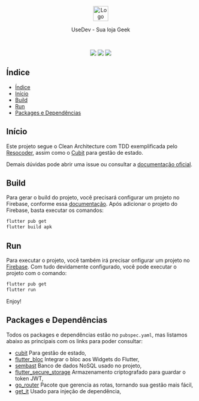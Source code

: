 <p align="center">
  <a href="https://www.figma.com/design/HrwUyyHR6iM8WX1soNgI1q/Teste-Mobile">
    <img src="https://iili.io/dLYPf2a.png" alt="Logo" height=40>
  </a>
 <p align="center">
   UseDev - Sua loja Geek
    </p>
   <br>
    <p align="center">
      <img src="https://img.shields.io/badge/flutter-3.24.3-blue" />
      <img src="https://img.shields.io/badge/dart-%3E=3.4.4%20%3C4.0.0-blue" />
      <img src="https://img.shields.io/endpoint.svg?url=https%3A%2F%2Factions-badge.atrox.dev%2Fatrox%2Fsync-dotenv%2Fbadge" />
    </p>

## Índice

- [Índice](#índice)
- [Início](#início)
- [Build](#build)
- [Run](#Run)
- [Packages e Dependências](#packages-e-dependências)

## Início
Este projeto segue o Clean Architecture com TDD exemplificada pelo [Resocoder](https://resocoder.com/flutter-clean-architecture-tdd/), assim como o [Cubit](https://bloclibrary.dev/) para gestão de estado.

Demais dúvidas pode abrir uma issue ou consultar a [documentação oficial](https://flutter.io/docs/get-started/install).

## Build
Para gerar o build do projeto, você precisará configurar um projeto no Firebase, conforme essa [documentação](https://firebase.google.com/docs/flutter/setup?hl=pt-br&platform=android).
Após adicionar o projeto do Firebase, basta executar os comandos:
```bash
flutter pub get
flutter build apk
```

## Run
Para executar o projeto, você também irá precisar onfigurar um projeto no [Firebase](https://firebase.google.com/docs/flutter/setup?hl=pt-br&platform=android).
Com tudo devidamente configurado, você pode executar o projeto com o comando:

```bash
flutter pub get
flutter run
```
Enjoy!

## Packages e Dependências

Todos os packages e dependências estão no `pubspec.yaml`, mas listamos abaixo as principais com os links para poder consultar:

* [cubit](https://pub.dev/packages/bloc) Para gestão de estado,
* [flutter_bloc](https://pub.dev/packages/flutter_bloc) Integrar o bloc aos Widgets do Flutter,
* [sembast](https://pub.dev/packages/sembast) Banco de dados NoSQL usado no projeto,
* [flutter_secure_storage](https://pub.dev/packages/flutter_secure_storage) Armazenamento criptografado para guardar o token JWT,
* [go_router](https://pub.dev/packages/go_router) Pacote que gerencia as rotas, tornando sua gestão mais fácil,
* [get_it](https://pub.dev/packages/get_it) Usado para injeção de dependência,
